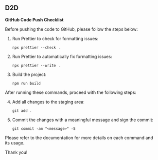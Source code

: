 ## D2D

**GitHub Code Push Checklist**

Before pushing the code to GitHub, please follow the steps below:

1. Run Prettier to check for formatting issues:

   ```
   npx prettier --check .
   ```

2. Run Prettier to automatically fix formatting issues:

   ```
   npx prettier --write .
   ```

3. Build the project:
   ```
   npm run build
   ```

After running these commands, proceed with the following steps:

4. Add all changes to the staging area:

   ```
   git add .
   ```

5. Commit the changes with a meaningful message and sign the commit:

   ```
   git commit -am "<message>" -S
   ```

Please refer to the documentation for more details on each command and its usage.

Thank you!
